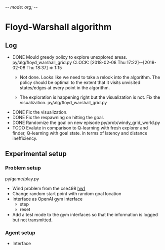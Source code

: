 -*- mode: org; -*-
# Floyd-Warshall algorithm

## Log
* DONE Mould greedy policy to explore unexplored areas.
  py/alg/floyd_warshall_grid.py
  CLOCK: [2018-02-08 Thu 17:22]--[2018-02-08 Thu 18:37] =>  1:15
  * Not done. Looks like we need to take a relook into the algorithm.
  The policy should be optimal to the extent that it visits unvisited
  states/edges at every point in the algorithm.

  * The exploration is happening right but the visualization is not.
    Fix the visualization.
    py/alg/floyd_warshall_grid.py
* DONE Fix the visualization.
* DONE Fix the respawning on hitting the goal.
* DONE Randomize the goal on new episode
  py/prob/windy_grid_world.py
* TODO Evalute in comparison to Q-learning with fresh explorer and finder, Q-learning with goal state.
  in terms of latency and distance inefficiency.

## Experimental setup

### Problem setup
  py/game/play.py
* Wind problem from the cse498
[hw1](./hw1.jpg)
* Change random start point with random goal location
* Interface as OpenAI gym interface
    + step
    + reset
* Add a test mode to the gym interfaces so that the information is logged but not transmitted.

### Agent setup
* Interface

